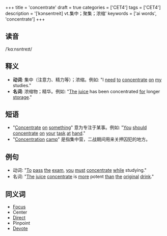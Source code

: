 +++
title = 'concentrate'
draft = true
categories = ['CET4']
tags = ['CET4']
description = '[ˈkɔnsentreit] vt.集中；聚集；浓缩'
keywords = ['ai words', 'concentrate']
+++

## 读音
/ˈkɑːnsntreɪt/

## 释义
- **动词**: 集中（注意力、精力等）；浓缩。例如: "I [need](/post/need/) [to](/post/to/) [concentrate](/post/concentrate/) [on](/post/on/) [my](/post/my/) studies." 
- **名词**: 浓缩物；精华。例如: "[The](/post/the/) [juice](/post/juice/) has been concentrated [for](/post/for/) longer [storage](/post/storage/)."

## 短语
- "[Concentrate](/post/concentrate/) [on](/post/on/) [something](/post/something/)" 意为专注于某事。例如: "[You](/post/you/) [should](/post/should/) [concentrate](/post/concentrate/) [on](/post/on/) [your](/post/your/) [task](/post/task/) [at](/post/at/) [hand](/post/hand/)."
- "[Concentration](/post/concentration/) [camp](/post/camp/)" 是指集中营，二战期间用来关押囚犯的地方。

## 例句
- 动词: "[To](/post/to/) [pass](/post/pass/) [the](/post/the/) [exam](/post/exam/), [you](/post/you/) [must](/post/must/) [concentrate](/post/concentrate/) [while](/post/while/) studying."
- 名词: "[The](/post/the/) [juice](/post/juice/) [concentrate](/post/concentrate/) is [more](/post/more/) potent [than](/post/than/) [the](/post/the/) [original](/post/original/) [drink](/post/drink/)."

## 同义词
- [Focus](/post/focus/)
- Center
- [Direct](/post/direct/)
- Pinpoint
- [Devote](/post/devote/)
